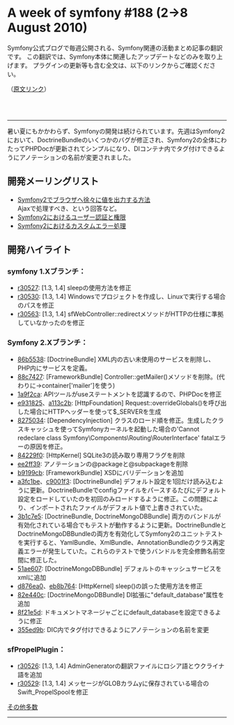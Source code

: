 A week of symfony #188 (2->8 August 2010)
=========================================

Symfony公式ブログで毎週公開される、Symfony関連の活動まとめ記事の翻訳です。
この翻訳では、Symfony本体に関連したアップデートなどのみを取り上げます。
プラグインの更新等も含む全文は、以下のリンクからご確認ください。

（[原文リンク](http://www.symfony-project.org/blog/2010/08/08/a-week-of-symfony-188-2-8-august-2010)）

<br />
<br />
<hr />

暑い夏にもかかわらず、Symfonyの開発は続けられています。先週はSymfony2において、DoctrineBundleのいくつかのバグが修正され、Symfony2の全体にわたってPHPDocが更新されてシンプルになり、DIコンテナ内でタグ付けできるようにアノテーションの名前が変更されました。


開発メーリングリスト
--------------------

- [Symfony2でブラウザへ徐々に値を出力する方法](http://groups.google.com/group/symfony-devs/browse_thread/thread/105e3295b4ed325d)<br />
  Ajaxで処理すべき、という回答など。
- [Symfony2におけるユーザー認証と権限](http://groups.google.com/group/symfony-devs/browse_thread/thread/4504d3f318f32fcc)<br />
- [Symfony2におけるカスタムエラー処理](http://groups.google.com/group/symfony-devs/browse_thread/thread/b0ca4ce41e6ade7f)<br />

開発ハイライト
--------------

### symfony 1.Xブランチ：

- [r30527](http://trac.symfony-project.org/changeset/30527): [1.3, 1.4] sleepの使用方法を修正
- [r30530](http://trac.symfony-project.org/changeset/30530): [1.3, 1.4] Windowsでプロジェクトを作成し、Linuxで実行する場合のパスを修正
- [r30563](http://trac.symfony-project.org/changeset/30563): [1.3, 1.4] sfWebController::redirectメソッドがHTTPの仕様に準拠していなかったのを修正


### Symfony 2.Xブランチ：

- [86b5538](http://github.com/symfony/symfony/commit/86b5538f010e744d443bcec320eea24e4b5b7096): [DoctrineBundle] XML内の古い未使用のサービスを削除し、PHP内にサービスを定義。
- [88c7427](http://github.com/symfony/symfony/commit/88c742731d3bd3e0fffdc4d1e81fbc53e588043f): [FrameworkBundle] Controller::getMailer()メソッドを削除。(代わりに->container['mailer']を使う)
- [1a9f2ca](http://github.com/symfony/symfony/commit/1a9f2ca755ecdc8f069e586c6e9bd0c4df59415e): APIツールがuseステートメントを認識するので、PHPDocを修正
- [e931825](http://github.com/symfony/symfony/commit/e931825b476d644645ad866602659df20eccf599)、[a113c2b](http://github.com/symfony/symfony/commit/a113c2b3ad8c5fc2a4276e29ea8dba3057f14984): [HttpFoundation] Request::overrideGlobals()を呼び出した場合にHTTPヘッダーを使って$_SERVERを生成
- [8275034](http://github.com/symfony/symfony/commit/8275034f5f6a80fa5415183a723ffa4c00febcd5): [DependencyInjection] クラスのロード順を修正。生成したクラスキャッシュを使ってSymfonyカーネルを起動した場合の'Cannot redeclare class Symfony\Components\Routing\RouterInterface' fatalエラーの原因を修正。
- [84229f0](http://github.com/symfony/symfony/commit/84229f038af88f4cb65bfc22d02fd1f54d77cb1b): [HttpKernel] SQLite3の読み取り専用フラグを削除
- [ee2ff39](http://github.com/symfony/symfony/commit/ee2ff39eaf228b029f8a308a4bb1b3f9383ef2ee): アノテーションの@packageと@subpackageを削除
- [b9199cb](http://github.com/symfony/symfony/commit/b9199cb21c7320bc428e0e32fc660bfc7bd9ba72): [FrameworkBundle] XSDにバリデーションを追加
- [a3fc1be](http://github.com/symfony/symfony/commit/a3fc1be13fa1bded13e33fa5eec12c857deea16c)、[c9001f3](http://github.com/symfony/symfony/commit/c9001f37fcea7c2fb461ed6d3928439fb2e98c67): [DoctrineBundle] デフォルト設定を1回だけ読み込むように更新。DoctrineBundleでconfigファイルをパースするたびにデフォルト設定をロードしていたのを初回のみロードするように修正。この問題により、インポートされたファイルがデフォルト値で上書きされていた。
- [3b1c7e5](http://github.com/symfony/symfony/commit/3b1c7e59f628d998ceab13ce3c024ce053109322): [DoctrineBundle, DoctrineMongoDBBundle] 両方のバンドルが有効化されている場合でもテストが動作するように更新。DoctrineBundleとDoctrineMongoDBBundleの両方を有効化してSymfony2のユニットテストを実行すると、YamlBundle、XmlBundle、AnnotationBundleのクラス再定義エラーが発生していた。これらのテストで使うバンドルを完全修飾名前空間に修正した。
- [51ae607](http://github.com/symfony/symfony/commit/51ae607aeb174eaf90e3a39cbc90007c8850b755): [DoctrineMongoDBBundle] デフォルトのキャッシュサービスをxmlに追加
- [d876ea0](http://github.com/symfony/symfony/commit/d876ea07664e32370889b65c5a8c88f971db7a05)、[eb8b764](http://github.com/symfony/symfony/commit/eb8b7645d4b32f8fad95bdc046ddc7740c770ea3): [HttpKernel] sleep()の誤った使用方法を修正
- [82e440c](http://github.com/symfony/symfony/commit/82e440c1811b0ac23d6e404a67f8206ec5d4b8df): [DoctrineMongoDBBundle] DI拡張に"default_database"属性を追加
- [8f21e5d](http://github.com/symfony/symfony/commit/8f21e5d918eb3e1fd3b3a18cb4f50340e52a9692): ドキュメントマネージャごとにdefault_databaseを設定できるように修正
- [355ed9b](http://github.com/symfony/symfony/commit/355ed9b5f9a24f34e0b84f25f5a51a7c71581065): DIC内でタグ付けできるようにアノテーションの名前を変更


### sfPropelPlugin：

- [r30526](http://trac.symfony-project.org/changeset/30526): [1.3, 1.4] AdminGeneratorの翻訳ファイルにロシア語とウクライナ語を追加
- [r30529](http://trac.symfony-project.org/changeset/30529): [1.3, 1.4] メッセージがGLOBカラムyに保存されている場合のSwift_PropelSpoolを修正


[その他多数](http://trac.symfony-project.com/trac/timeline?from=08%2F08%2F2010&daysback=6&milestone=on&ticket=on&changeset=on&update=Update)

<hr />
<br />

